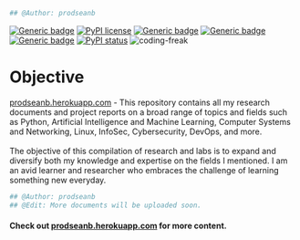 ```python
## @Author: prodseanb
```
[![Generic badge](https://img.shields.io/badge/fork-🔱-<COLOR>.svg)](https://github.com/prodseanb/prodseanb.github.io/fork)
[![PyPI license](https://img.shields.io/pypi/l/ansicolortags.svg)](https://github.com/prodseanb/prodseanb.github.io/blob/master/LICENSE)
[![Generic badge](https://img.shields.io/badge/follow-LinkedIn-<COLOR>.svg)](https://www.linkedin.com/in/sean-bachiller-40b63417b/)
[![Generic badge](https://img.shields.io/badge/follow-Twitter-<COLOR>.svg)](https://twitter.com/prodseanb)
[![Generic badge](https://img.shields.io/badge/visit-page-<COLOR>.svg)](https://prodseanb.github.io/)
[![PyPI status](https://img.shields.io/pypi/status/ansicolortags.svg)](https://github.com/prodseanb/prodseanb.github.io/blob/master/docs/)
![coding-freak](https://user-images.githubusercontent.com/59718043/120569049-2921b700-c3e3-11eb-8375-987138650d68.gif)
# Objective
[prodseanb.herokuapp.com](https://prodseanb.herokuapp.com/) - This repository contains all my research documents and project reports on a broad range of topics and fields such as Python, Artificial Intelligence and Machine Learning, Computer Systems and Networking, Linux, InfoSec, Cybersecurity, DevOps, and more.<br /><br />
The objective of this compilation of research and labs is to expand and diversify both my knowledge and expertise on the fields I mentioned. I am an avid learner and researcher who embraces the challenge of learning something new everyday.
  
```python
## @Author: prodseanb
## @Edit: More documents will be uploaded soon.
```
#### Check out [prodseanb.herokuapp.com](https://prodseanb.herokuapp.com/) for more content.
